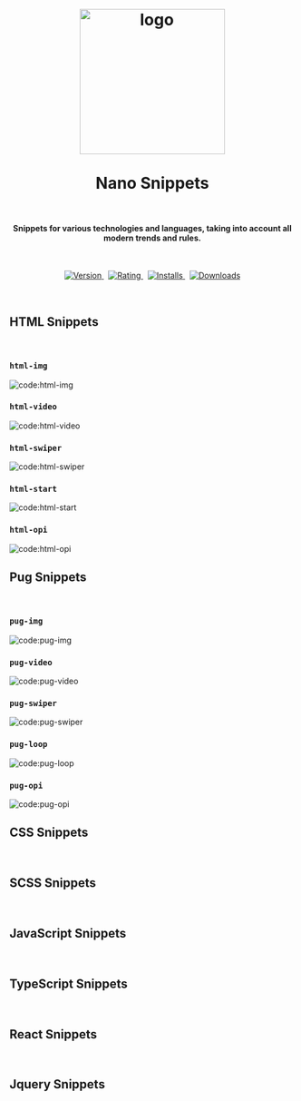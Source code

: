 <h1 align="center">
    <br/>
    <img src="https://raw.githubusercontent.com/kah3vich/Nano-Snippets/main/assets/logo.png" alt="logo" width="256">
    <br/>
    <br/>
    Nano Snippets
    <br/>
    <br/>
</h1>

<h4 align="center">Snippets for various technologies and languages, taking into account all modern trends and rules.</h4>

<br/>

<p align="center">
    <a href="https://marketplace.visualstudio.com/items?itemName=kah3vich.nanosnippets">
        <img src="https://vsmarketplacebadges.dev/version-short/kah3vich.nanosnippets.svg?style=for-the-badge&colorA=252526&colorB=43A047&label=VERSION" alt="Version">
    </a>&nbsp;
    <a href="https://marketplace.visualstudio.com/items?itemName=kah3vich.nanosnippets">
        <img src="https://vsmarketplacebadges.dev/rating-short/kah3vich.nanosnippets.svg?style=for-the-badge&colorA=252526&colorB=43A047&label=Rating" alt="Rating">
    </a>&nbsp;
    <a href="https://marketplace.visualstudio.com/items?itemName=kah3vich.nanosnippets">
        <img src="https://vsmarketplacebadges.dev/installs-short/kah3vich.nanosnippets.svg?style=for-the-badge&colorA=252526&colorB=43A047&label=Installs" alt="Installs">
    </a>&nbsp;
    <a href="https://marketplace.visualstudio.com/items?itemName=kah3vich.nanosnippets">
        <img src="https://vsmarketplacebadges.dev/downloads-short/kah3vich.nanosnippets.svg?style=for-the-badge&colorA=252526&colorB=43A047&label=Downloads" alt="Downloads">
    </a>
</p>

<br/>

## HTML Snippets

<br/>

### `html-img`

<img src="https://raw.githubusercontent.com/kah3vich/Nano-Snippets/main/assets/code/html/html-img.png" alt="code:html-img">

<br/>

### `html-video`

<img src="https://raw.githubusercontent.com/kah3vich/Nano-Snippets/main/assets/code/html/html-video.png" alt="code:html-video">

<br/>

### `html-swiper`

<img src="https://raw.githubusercontent.com/kah3vich/Nano-Snippets/main/assets/code/html/html-swiper.png" alt="code:html-swiper">

<br/>

### `html-start`

<img src="https://raw.githubusercontent.com/kah3vich/Nano-Snippets/main/assets/code/html/html-start.png" alt="code:html-start">

<br/>

### `html-opi`

<img src="https://raw.githubusercontent.com/kah3vich/Nano-Snippets/main/assets/code/html/html-opi.png" alt="code:html-opi">

<br/>

## Pug Snippets

<br/>

### `pug-img`

<img src="https://raw.githubusercontent.com/kah3vich/Nano-Snippets/main/assets/code/pug/pug-img.png" alt="code:pug-img">

<br/>

### `pug-video`

<img src="https://raw.githubusercontent.com/kah3vich/Nano-Snippets/main/assets/code/pug/pug-video.png" alt="code:pug-video">

<br/>

### `pug-swiper`

<img src="https://raw.githubusercontent.com/kah3vich/Nano-Snippets/main/assets/code/pug/pug-swiper.png" alt="code:pug-swiper">

<br/>

### `pug-loop`

<img src="https://raw.githubusercontent.com/kah3vich/Nano-Snippets/main/assets/code/pug/pug-loop.png" alt="code:pug-loop">

<br/>

### `pug-opi`

<img src="https://raw.githubusercontent.com/kah3vich/Nano-Snippets/main/assets/code/pug/pug-opi.png" alt="code:pug-opi">

<br/>

## CSS Snippets

<br/>

## SCSS Snippets

<br/>

## JavaScript Snippets

<br/>

## TypeScript Snippets

<br/>

## React Snippets

<br/>

## Jquery Snippets
